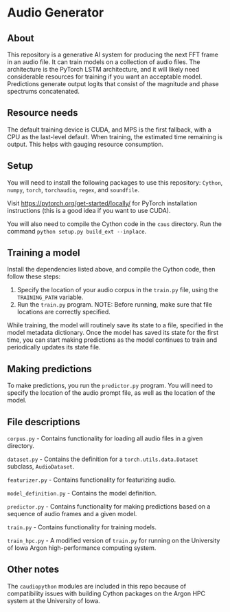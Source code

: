 # Audio Generator

## About
This repository is a generative AI system for producing the next FFT frame in an audio file. It can train models on a collection of audio files. The architecture is the PyTorch LSTM architecture, and it will likely need considerable resources for training if you want an acceptable model. Predictions generate output logits that consist of the magnitude and phase spectrums concatenated.

## Resource needs
The default training device is CUDA, and MPS is the first fallback, with a CPU as the last-level default. When training, the estimated time remaining is output. This helps with gauging resource consumption.

## Setup
You will need to install the following packages to use this repository:
`Cython`, `numpy`, `torch`, `torchaudio`, `regex`, and `soundfile`.

Visit https://pytorch.org/get-started/locally/ for PyTorch installation instructions (this is a good idea if you want to use CUDA).

You will also need to compile the Cython code in the `caus` directory. Run the command `python setup.py build_ext --inplace`.

## Training a model
Install the dependencies listed above, and compile the Cython code, then follow these steps:
1. Specify the location of your audio corpus in the `train.py` file, using the `TRAINING_PATH` variable.
2. Run the `train.py` program. NOTE: Before running, make sure that file locations are correctly specified.

While training, the model will routinely save its state to a file, specified in the model metadata dictionary. Once the model has saved its state for the first time, you can start making predictions as the model continues to train and periodically updates its state file.

## Making predictions
To make predictions, you run the `predictor.py` program. You will need to specify the location of the audio prompt file, as well as the location of the model.

## File descriptions
`corpus.py` - Contains functionality for loading all audio files in a given directory.

`dataset.py` - Contains the definition for a `torch.utils.data.Dataset` subclass, `AudioDataset`.

`featurizer.py` - Contains functionality for featurizing audio.

`model_definition.py` - Contains the model definition.

`predictor.py` - Contains functionality for making predictions based on a sequence of audio frames and a given model.

`train.py` - Contains functionality for training models.

`train_hpc.py` - A modified version of `train.py` for running on the University of Iowa Argon high-performance computing system.

## Other notes
The `caudiopython` modules are included in this repo because of compatibility issues with building Cython packages on the Argon HPC system at the University of Iowa.
